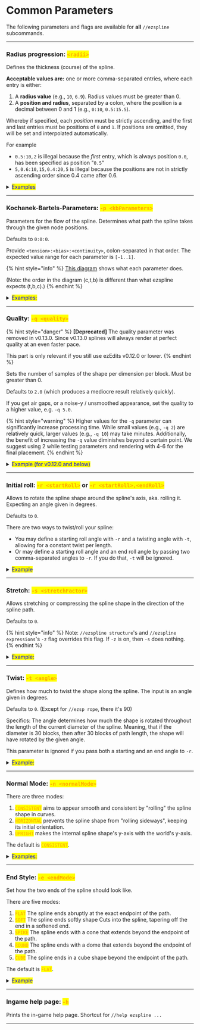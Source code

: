 # Common Parameters

The following parameters and flags are available for **all** `//ezspline` subcommands.

***

### Radius progression: <mark style="color:orange;">`<radii>`</mark> <a href="#radii" id="radii"></a>

Defines the thickness (course) of the spline.

**Acceptable values are:** one or more comma-separated entries, where each entry is either:

1. A **radius value** (e.g., `10`, `6.9`). Radius values must be greater than 0.
2. A **position and radius**, separated by a colon, where the position is a decimal between 0 and 1 (e.g., `0:10`, `0.5:15.5`).

Whereby if specified, each _position_ must be strictly ascending, and the first and last entries must be positions of `0` and `1`. If positions are omitted, they will be set and interpolated automatically.

For example

* `0.5:10`_`,`_`2` is illegal because the _first_ entry, which is always position `0.0`, has been specified as position "`0.5`"
* `5`_`,`_`0.6:10`_`,`_`15`_`,`_`0.4:20`_`,`_`5` is illegal because the positions are not in strictly ascending order since 0.4 came after 0.6.

<details>

<summary><mark style="color:blue;">Examples</mark></summary>

`//ezsp rope clay`` `**`<radii>`**

Single radius entry: GIF going from `//ezsp rope clay`` `**`5`** through up to `//ezsp rope clay`` `**`10`** :

<img src="../../.gitbook/assets/SplinesRadii_example1.gif" alt="" data-size="original">

Two radii entries: `//ezsp rope clay`` `**`1,12`** . The spline starts with radius 1 and progressively gets thicker up to radius 12 at the end:

<img src="../../.gitbook/assets/SplinesRadii_example2.png" alt="" data-size="original">

Triple radii entries: `//ezsp rope clay`` `**`1,12,1`**. The spline starts with radius 1, and progressively gets larger up until the middle of the spline (50% of the path) where it reaches 12 and goes back to radius 1 towards the end:

<img src="../../.gitbook/assets/SplinesRadii_example3.png" alt="" data-size="original">

As the first and last values always define the start- and end-radius of the spline and as all unspecified positions in between are interpolated, that means `1,12,1` (no positions specified) is expanded to **`0`**`:1,`**`0.5`**`:12,`**`1`**`:1` when you execute the command. You may also specify the positions yourself though.

Using the command `//ezsp rope clay`` `**`1,0.1:12,1`**, and going from `1,`**`0.1`**`:12,1` up through `1,`**`0.9`**`:12,1`. This shifts the "keyframe position" of our radius-12-entry throughout the spline (start and end are still fixed at radius 1):

<img src="../../.gitbook/assets/SplinesRadii_example4.gif" alt="" data-size="original">

Many radii entries: `//ezsp rope clay 2,10,2,12,2,10,2`. You may define any number of entries and their respective positions:

<img src="../../.gitbook/assets/SplinesRadii_example5.png" alt="" data-size="original">

</details>

***

### Kochanek-Bartels-Parameters: <mark style="color:orange;">`-p <kbParameters>`</mark> <a href="#kb-parameters" id="kb-parameters"></a>

Parameters for the flow of the spline. Determines what path the spline takes through the given node positions.

Defaults to `0:0:0`.

Provide `<tension>:<bias>:<continuity>`, colon-separated in that order. The expected value range for each parameter is `[-1..1]`.

{% hint style="info" %}
[This diagram](https://en.wikipedia.org/wiki/Kochanek%E2%80%93Bartels_spline#/media/File:Kochanek_bartels_spline.svg) shows what each parameter does.

(Note: the order in the diagram (c,t,b) is different than what ezspline expects (t,b,c).)
{% endhint %}

<details>

<summary><mark style="color:blue;">Examples:</mark></summary>

`//ezsp polygon clay 10 4`` `**`-p <kbParameters>`**

**`-p 0:0:0`**

<img src="../../.gitbook/assets/SplinesKBParameters_example1.png" alt="" data-size="original">

**`-p 0:-1:0`**

<img src="../../.gitbook/assets/SplinesKBParameters_example2.png" alt="" data-size="original">

**`-p -1:0:0`**

<img src="../../.gitbook/assets/SplinesKBParameters_example4.png" alt="" data-size="original">

**`-p 0:1:0`**

<img src="../../.gitbook/assets/SplinesKBParameters_example3.png" alt="" data-size="original">

</details>

***

### Quality: <mark style="color:orange;">`-q <quality>`</mark> <a href="#quality" id="quality"></a>

{% hint style="danger" %}
**\[Deprecated]** The quality parameter was removed in v0.13.0. Since v0.13.0 splines will always render at perfect quality at an even faster pace.

This part is only relevant if you still use ezEdits v0.12.0 or lower.
{% endhint %}

Sets the number of samples of the shape per dimension per block. Must be greater than 0.

Defaults to `2.0` (which produces a mediocre result relatively quickly).

If you get air gaps, or a noise-y / unsmoothed appearance, set the quality to a higher value, e.g. `-q 5.0`.

{% hint style="warning" %}
Higher values for the `-q` parameter can significantly increase processing time. While small values (e.g., `-q 2`) are relatively quick, larger values (e.g., `-q 10`) may take minutes. Additionally, the benefit of increasing the `-q` value diminishes beyond a certain point. We suggest using 2 while testing parameters and rendering with 4-6 for the final placement.
{% endhint %}

<details>

<summary><mark style="color:blue;">Example (for v0.12.0 and below)</mark></summary>

`//ezspline beads clay 10`` `**`-q <quality>`**

GIF start at `-q 1` and moves up to `-q 7`.

<img src="../../.gitbook/assets/SplinesQuality_example.gif" alt="" data-size="original">

For this example, `-q 2` took less than a second, and `-q 7` took 20 seconds to run.

</details>

***

### Initial roll: <mark style="color:orange;">`-r <startRoll>`</mark> or <mark style="color:orange;">`-r <startRoll>,<endRoll>`</mark>  <a href="#roll" id="roll"></a>

Allows to rotate the spline shape around the spline's axis, aka. rolling it. Expecting an angle given in degrees.

Defaults to `0`.

There are two ways to twist/roll your spline:

* You may define a starting roll angle with `-r` and a twisting angle with `-t`, allowing for a constant twist per length.
* Or may define a starting roll angle and an end roll angle by passing two comma-separated angles to `-r`. If you do that, `-t` will be ignored.

<details>

<summary><mark style="color:blue;">Example</mark></summary>

`//ezspline 2d Re(Y1:-0.2,Y2:0.2) clay 10`` `**`-r <angle>`**

GIF start at `-q 0` and moves up to `-q 180`.

<img src="../../.gitbook/assets/SplinesRollParameter.gif" alt="" data-size="original">

</details>

***

### Stretch: <mark style="color:orange;">`-s <stretchFactor>`</mark> <a href="#stretch" id="stretch"></a>

Allows stretching or compressing the spline shape in the direction of the spline path.

Defaults to `0`.

{% hint style="info" %}
Note: `//ezspline structure`'s and `//ezspline expressions`'s `-z` flag overrides this flag. If `-z` is on, then `-s` does nothing.
{% endhint %}

<details>

<summary><mark style="color:blue;">Example:</mark></summary>

`//ezsp 3d Chainlink clay 10`` `**`-s <stretchFactor>`**

GIF starts at `-s 0.2`, briefly pauses at `-s 1`, and increases up to `-s 4`.

<img src="../../.gitbook/assets/SplinesStretchParameter.gif" alt="" data-size="original">

</details>

***

### Twist: <mark style="color:orange;">`-t <angle>`</mark> <a href="#twist" id="twist"></a>

Defines how much to twist the shape along the spline. The input is an angle given in degrees.

Defaults to `0`.  (Except for `//ezsp rope`, there it's 90)

Specifics: The angle determines how much the shape is rotated throughout the length of the current diameter of the spline. Meaning, that if the diameter is 30 blocks, then after 30 blocks of path length, the shape will have rotated by the given angle.

This parameter is ignored if you pass both a starting and an end angle to `-r`.

<details>

<summary><mark style="color:blue;">Example:</mark></summary>

`//ezsp 2d Polygon(S:4) clay 10`` `**`-t <angle>`**

GIF starts at `-t 0` and increases up to `-t 90`.

<img src="../../.gitbook/assets/SplinesTwist_example.gif" alt="" data-size="original">

</details>

***

### Normal Mode: <mark style="color:orange;">`-n <normalMode>`</mark> <a href="#normal-mode" id="normal-mode"></a>

There are three modes:

1. <mark style="color:orange;">`CONSISTENT`</mark> aims to appear smooth and consistent by "rolling" the spline shape in curves.
2. <mark style="color:orange;">`HORIZONTAL`</mark> prevents the spline shape from "rolling sideways", keeping its initial orientation.
3. <mark style="color:orange;">`UPRIGHT`</mark> makes the internal spline shape's y-axis with the world's y-axis.

The default is <mark style="color:orange;">`CONSISTENT`</mark>.

<details>

<summary><mark style="color:blue;">Examples:</mark></summary>

`//ezspline expression black,red,blue,white,yellow 5 -o`` `**`-n <normalMode>`**` ``((z%2)>1.5?5:2*(x>0)+(y>0))+0.001`

`-n CONSISTENT`: The default value. The spline curves around the path in a smooth fashion. Towards the end, a noticeable amount of rolling has accumulated since. (At the start white+red is the top surface, while towards the end white+blue is at the top -> the spline "rolled").

<img src="../../.gitbook/assets/SplinesNormalMode_example1.png" alt="" data-size="original"><img src="../../.gitbook/assets/SplinesKBParameters_example7.png" alt="" data-size="original">

`-n HORIZONTAL`: The spline tries to align the originally upwards-facing surface to remain upwards, preventing itself from "rolling sideways". You can see that by the fact the white+red face is facing upwards throughout the entire spline.

<img src="../../.gitbook/assets/SplinesNormalMode_example2.png" alt="" data-size="original"><img src="../../.gitbook/assets/SplinesKBParameters_example8.png" alt="" data-size="original">

`-n UPRIGHT`: The internal y-axis is always aligned with the world's y-axis instead of being perpendicular to the path. Notice how the yellow stripes are not perpendicular but perfectly vertical now.

<img src="../../.gitbook/assets/SplinesNormalMode_example3.png" alt="" data-size="original"><img src="../../.gitbook/assets/SplinesKBParameters_example9.png" alt="" data-size="original">

**Another more dramatic example (same command, different path):**

`-n CONSISTENT`

<img src="../../.gitbook/assets/SplinesNormalMode_example4.png" alt="" data-size="original">

`-n HORIZONTAL`: Spline is forced to twist itself at steep/vertical sections to remain horizontal. (Here, it always tries to put the white+red surface at the top).

<img src="../../.gitbook/assets/SplinesNormalMode_example5.png" alt="" data-size="original">

`-n UPRIGHT`: As you'd expect, when the spline's y-axis is perfectly vertical, then it does not like steep/vertical path sections...

<img src="../../.gitbook/assets/SplinesNormalMode_example6.png" alt="" data-size="original">

</details>

***

### End Style: <mark style="color:orange;">`-e <endMode>`</mark> <a href="#end-style-e" id="end-style-e"></a>

Set how the two ends of the spline should look like.

There are five modes:

1. <mark style="color:orange;">`FLAT`</mark> The spline ends abruptly at the exact endpoint of the path.
2. <mark style="color:orange;">`SOFT`</mark> The spline ends softly shape Cuts into the spline, tapering off the end in a softened end.
3. <mark style="color:orange;">`SPIKE`</mark> The spline ends with a cone that extends beyond the endpoint of the path.
4. <mark style="color:orange;">`ROUND`</mark> The spline ends with a dome that extends beyond the endpoint of the path.
5. <mark style="color:orange;">`CUBE`</mark> The spline ends in a cube shape beyond the endpoint of the path.

The default is <mark style="color:orange;">`FLAT`</mark>.

<details>

<summary><mark style="color:blue;">Example</mark></summary>

`//ezsp rope ice 15 6`` `**`-e <endMode>`**

`-e FLAT`\
![](../../.gitbook/assets/SplinesEndMode_FLAT1.png)

`-e SOFT`\
![](../../.gitbook/assets/SplinesEndMode_SOFT1.png)\


`-e SPIKE`\
![](../../.gitbook/assets/SplinesEndMode_SPIKE1.png)\


`-e ROUND`\
![](../../.gitbook/assets/SplinesEndMode_ROUND1.png)\


`-e CUBE`\
![](../../.gitbook/assets/SplinesEndMode_CUBE1.png)

The redstone block line shows the used convex selection.

`//ezsp 2d square ice 15`` `**`-e <endMode>`**&#x20;

`-e FLAT`\
![](../../.gitbook/assets/SplinesEndMode_FLAT2.png)

`-e SOFT`\
![](../../.gitbook/assets/SplinesEndMode_SOFT2.png)

`-e SPIKE`\
![](../../.gitbook/assets/SplinesEndMode_SPIKE2.png)

`-e ROUND`\
![](../../.gitbook/assets/SplinesEndMode_ROUND2.png)

`-e CUBE`\
![](../../.gitbook/assets/SplinesEndMode_CUBE2.png)

</details>

***

### Ingame help page: <mark style="color:orange;">`-h`</mark> <a href="#help-page" id="help-page"></a>

Prints the in-game help page. Shortcut for `//help ezspline ...`

***

